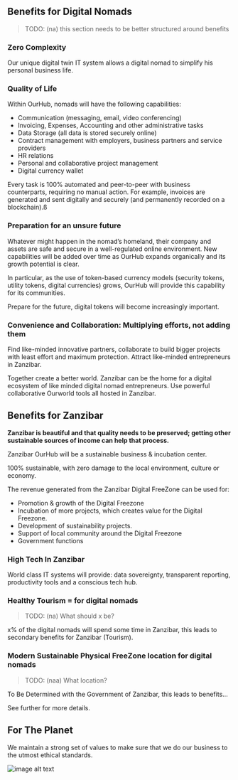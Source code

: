 
## Benefits for Digital Nomads

> TODO: (na) this section needs to be better structured around benefits

### Zero Complexity

Our unique digital twin IT system allows a digital nomad to simplify his personal business life.

### Quality of Life

Within OurHub, nomads will have the following capabilities:  

* Communication (messaging, email, video conferencing)
* Invoicing, Expenses, Accounting and other administrative tasks
* Data Storage (all  data is stored securely online)
* Contract management with employers, business partners and service providers
* HR relations
* Personal and collaborative project management
* Digital currency wallet 

Every task  is 100% automated and peer-to-peer with business counterparts, requiring no manual action. For example, invoices are generated and sent digitally and securely (and permanently recorded on a blockchain).ß

### Preparation for an unsure future

Whatever might happen in the nomad’s homeland, their company and assets are safe and secure in a well-regulated online environment. New capabilities will be added over time as OurHub expands organically and its growth potential  is clear.

In particular, as the use of token-based currency models (security tokens, utility tokens, digital currencies) grows, OurHub will provide this capability for its communities. 

Prepare for the future, digital tokens will become increasingly important. 

### Convenience and Collaboration: Multiplying efforts, not adding them

Find like-minded innovative partners, collaborate to build bigger projects with least effort and maximum protection. Attract like-minded entrepreneurs in Zanzibar.

Together create a better world. Zanzibar can be the home for a digital ecosystem of like minded digital nomad entrepreneurs. Use powerful collaborative Ourworld tools all hosted in Zanzibar.

## Benefits for Zanzibar

**Zanzibar is beautiful and that quality needs to be preserved; getting other sustainable sources of income can help that process.**

Zanzibar OurHub will be a sustainable business & incubation center.

100% sustainable, with zero damage to the local environment, culture or economy.

The revenue generated from the Zanzibar Digital FreeZone can be used for:

* Promotion & growth of the Digital Freezone
* Incubation of more projects, which creates value for the Digital Freezone.
* Development of sustainability projects.
* Support of local community around the Digital Freezone
* Government functions

### High Tech In Zanzibar

World class IT systems will provide: data sovereignty, transparent reporting, productivity tools and a conscious tech hub.

### Healthy Tourism = for digital nomads

> TODO: (na) What should x be?

x% of the digital nomads will spend some time in Zanzibar, this leads to secondary benefits for Zanzibar (Tourism).

### Modern Sustainable Physical FreeZone location for digital nomads

> TODO: (naa) What location?

To Be Determined with the Government of Zanzibar, this leads to benefits...

See further for more details.

## For The Planet

We maintain a strong set of values to make sure that we do our business to the utmost ethical standards.

![image alt text](img/regenerative_zanzibar.png)
